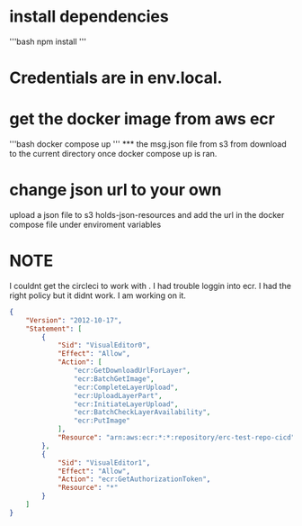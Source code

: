 # install dependencies
'''bash
 npm install
'''
# Credentials are in env.local.

# get the docker image from aws ecr
'''bash
 docker compose up
'''
*** the msg.json file from s3 from download to the current directory once docker compose up  is ran.
# change json url to your own
upload a json file to s3 holds-json-resources and add the url in the docker compose file
under enviroment variables


# NOTE
I couldnt get the circleci to work with . I had trouble loggin into ecr. I had the right policy but it didnt work. I am working on it.
```json
{
    "Version": "2012-10-17",
    "Statement": [
        {
            "Sid": "VisualEditor0",
            "Effect": "Allow",
            "Action": [
                "ecr:GetDownloadUrlForLayer",
                "ecr:BatchGetImage",
                "ecr:CompleteLayerUpload",
                "ecr:UploadLayerPart",
                "ecr:InitiateLayerUpload",
                "ecr:BatchCheckLayerAvailability",
                "ecr:PutImage"
            ],
            "Resource": "arn:aws:ecr:*:*:repository/erc-test-repo-cicd"
        },
        {
            "Sid": "VisualEditor1",
            "Effect": "Allow",
            "Action": "ecr:GetAuthorizationToken",
            "Resource": "*"
        }
    ]
}
```
